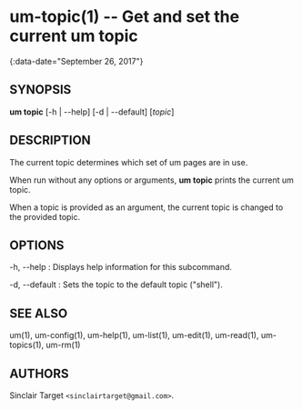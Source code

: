 # um-topic(1) -- Get and set the current um topic
{:data-date="September 26, 2017"}

## SYNOPSIS
**um topic** [-h \| --help] [-d \| --default] [*topic*]

## DESCRIPTION
The current topic determines which set of um pages are in use.

When run without any options or arguments, **um topic** prints the current um
topic.

When a topic is provided as an argument, the current topic is changed to the
provided topic.

## OPTIONS
-h, --help
: Displays help information for this subcommand.

-d, --default
: Sets the topic to the default topic ("shell").

## SEE ALSO
um(1), um-config(1), um-help(1), um-list(1), um-edit(1), um-read(1),
um-topics(1), um-rm(1)

## AUTHORS
Sinclair Target `<sinclairtarget@gmail.com>`.
